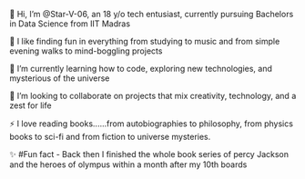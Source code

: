 👋 Hi, I’m @Star-V-06, an 18 y/o tech entusiast, currently pursuing Bachelors in Data Science from IIT Madras

👀 I like finding fun in everything from studying to music and from simple evening walks to mind-boggling projects 

🌱 I’m currently learning how to code, exploring new technologies, and mysterious of the universe

💞️ I’m looking to collaborate on projects that mix creativity, technology, and a zest for life

⚡ I love reading books......from autobiographies to philosophy, from physics books to sci-fi and from fiction to universe mysteries.

✨ #Fun fact - Back then I finished the whole book series of percy Jackson and the heroes of olympus within a month after my 10th boards


<!---
Star-V-06/Star-V-06 is a ✨ special ✨ repository because its `README.md` (this file) appears on your GitHub profile.
You can click the Preview link to take a look at your changes.
--->

